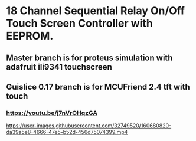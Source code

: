 # 18 Channel Sequential Relay On/Off Touch Screen Controller with EEPROM.
## Master branch is for proteus simulation with adafruit ili9341 touchscreen
## Guislice 0.17 branch is for MCUFriend 2.4 tft with touch
### https://youtu.be/j7nVrOHqzGA

https://user-images.githubusercontent.com/32749520/160680820-da39a5e8-4666-47e5-b52d-456d75074399.mp4

